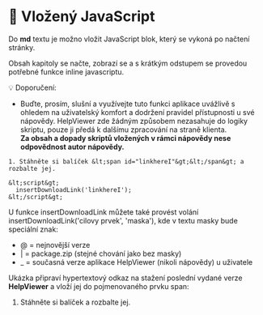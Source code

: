 # 🧩 Vložený JavaScript

Do **md** textu je možno vložit JavaScript blok, který se vykoná po načtení stránky.

Obsah kapitoly se načte, zobrazí se a s krátkým odstupem se provedou potřebné funkce inline javascriptu.

💡 Doporučení:
- Buďte, prosím, slušní a využívejte tuto funkci aplikace uvážlivě s ohledem na uživatelský komfort a dodržení pravidel přístupnosti u své nápovědy. HelpViewer zde žádným způsobem nezasahuje do logiky skriptu, pouze ji předá k dalšímu zpracování na straně klienta.  
  **Za obsah a dopady skriptů vložených v rámci nápovědy nese odpovědnost autor nápovědy.**

```
1. Stáhněte si balíček &lt;span id="linkhereI"&gt;&lt;/span&gt; a rozbalte jej.

&lt;script&gt;
  insertDownloadLink('linkhereI');
&lt;/script&gt;
```

U funkce insertDownloadLink můžete také provést volání insertDownloadLink('cilovy prvek', 'maska'), kde v textu masky bude speciální znak:

- @ = nejnovější verze
- | = package.zip (stejné chování jako bez masky)
- _ = současná verze aplikace HelpViewer (nikoli nápovědy) u uživatele

Ukázka připraví hypertextový odkaz na stažení poslední vydané verze **HelpViewer** a vloží jej do pojmenovaného prvku span:

1. Stáhněte si balíček <span id="linkhereI"></span> a rozbalte jej.

<script>
  insertDownloadLink('linkhereI');
</script>
